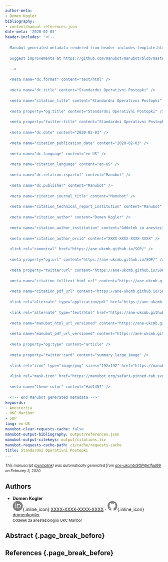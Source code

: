 ```yaml
---
author-meta:
- Domen Kogler
bibliography:
- content/manual-references.json
date-meta: '2020-02-03'
header-includes: '<!--

  Manubot generated metadata rendered from header-includes-template.html.

  Suggest improvements at https://github.com/manubot/manubot/blob/master/manubot/process/header-includes-template.html

  -->

  <meta name="dc.format" content="text/html" />

  <meta name="dc.title" content="Standardni Operativni Postopki" />

  <meta name="citation_title" content="Standardni Operativni Postopki" />

  <meta property="og:title" content="Standardni Operativni Postopki" />

  <meta property="twitter:title" content="Standardni Operativni Postopki" />

  <meta name="dc.date" content="2020-02-03" />

  <meta name="citation_publication_date" content="2020-02-03" />

  <meta name="dc.language" content="en-US" />

  <meta name="citation_language" content="en-US" />

  <meta name="dc.relation.ispartof" content="Manubot" />

  <meta name="dc.publisher" content="Manubot" />

  <meta name="citation_journal_title" content="Manubot" />

  <meta name="citation_technical_report_institution" content="Manubot" />

  <meta name="citation_author" content="Domen Kogler" />

  <meta name="citation_author_institution" content="Oddelek za anesteziologijo UKC Maribor" />

  <meta name="citation_author_orcid" content="XXXX-XXXX-XXXX-XXXX" />

  <link rel="canonical" href="https://ane-ukcmb.github.io/SOP/" />

  <meta property="og:url" content="https://ane-ukcmb.github.io/SOP/" />

  <meta property="twitter:url" content="https://ane-ukcmb.github.io/SOP/" />

  <meta name="citation_fulltext_html_url" content="https://ane-ukcmb.github.io/SOP/" />

  <meta name="citation_pdf_url" content="https://ane-ukcmb.github.io/SOP/manuscript.pdf" />

  <link rel="alternate" type="application/pdf" href="https://ane-ukcmb.github.io/SOP/manuscript.pdf" />

  <link rel="alternate" type="text/html" href="https://ane-ukcmb.github.io/SOP/v/e1fad66bc6c95ba4e2b42010532bff48e3c0baf6/" />

  <meta name="manubot_html_url_versioned" content="https://ane-ukcmb.github.io/SOP/v/e1fad66bc6c95ba4e2b42010532bff48e3c0baf6/" />

  <meta name="manubot_pdf_url_versioned" content="https://ane-ukcmb.github.io/SOP/v/e1fad66bc6c95ba4e2b42010532bff48e3c0baf6/manuscript.pdf" />

  <meta property="og:type" content="article" />

  <meta property="twitter:card" content="summary_large_image" />

  <link rel="icon" type="image/png" sizes="192x192" href="https://manubot.org/favicon-192x192.png" />

  <link rel="mask-icon" href="https://manubot.org/safari-pinned-tab.svg" color="#ad1457" />

  <meta name="theme-color" content="#ad1457" />

  <!-- end Manubot generated metadata -->'
keywords:
- Anestezija
- UKC Maribor
- SOP
lang: en-US
manubot-clear-requests-cache: false
manubot-output-bibliography: output/references.json
manubot-output-citekeys: output/citations.tsv
manubot-requests-cache-path: ci/cache/requests-cache
title: Standardni Operativni Postopki
...
```







<small><em>
This manuscript
([permalink](https://ane-ukcmb.github.io/SOP/v/e1fad66bc6c95ba4e2b42010532bff48e3c0baf6/))
was automatically generated
from [ane-ukcmb/SOP@e1fad66](https://github.com/ane-ukcmb/SOP/tree/e1fad66bc6c95ba4e2b42010532bff48e3c0baf6)
on February 3, 2020.
</em></small>

## Authors



+ **Domen Kogler**<br>
    ![ORCID icon](images/orcid.svg){.inline_icon}
    [XXXX-XXXX-XXXX-XXXX](https://orcid.org/XXXX-XXXX-XXXX-XXXX)
    · ![GitHub icon](images/github.svg){.inline_icon}
    [domenkogler](https://github.com/domenkogler)<br>
  <small>
     Oddelek za anesteziologijo UKC Maribor
  </small>



## Abstract {.page_break_before}




## References {.page_break_before}

<!-- Explicitly insert bibliography here -->
<div id="refs"></div>
